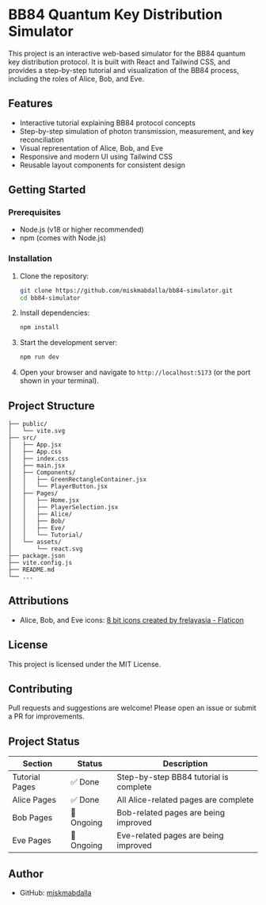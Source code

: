 
# BB84 Quantum Key Distribution Simulator

This project is an interactive web-based simulator for the BB84 quantum key distribution protocol. It is built with React and Tailwind CSS, and provides a step-by-step tutorial and visualization of the BB84 process, including the roles of Alice, Bob, and Eve.

## Features
- Interactive tutorial explaining BB84 protocol concepts
- Step-by-step simulation of photon transmission, measurement, and key reconciliation
- Visual representation of Alice, Bob, and Eve
- Responsive and modern UI using Tailwind CSS
- Reusable layout components for consistent design

## Getting Started

### Prerequisites
- Node.js (v18 or higher recommended)
- npm (comes with Node.js)

### Installation
1. Clone the repository:
	```bash
	git clone https://github.com/miskmabdalla/bb84-simulator.git
	cd bb84-simulator
	```
2. Install dependencies:
	```bash
	npm install
	```
3. Start the development server:
	```bash
	npm run dev
	```
4. Open your browser and navigate to `http://localhost:5173` (or the port shown in your terminal).

## Project Structure
```
├── public/
│   └── vite.svg
├── src/
│   ├── App.jsx
│   ├── App.css
│   ├── index.css
│   ├── main.jsx
│   ├── Components/
│   │   ├── GreenRectangleContainer.jsx
│   │   └── PlayerButton.jsx
│   ├── Pages/
│   │   ├── Home.jsx
│   │   ├── PlayerSelection.jsx
│   │   ├── Alice/
│   │   ├── Bob/
│   │   ├── Eve/
│   │   └── Tutorial/
│   └── assets/
│       └── react.svg
├── package.json
├── vite.config.js
├── README.md
└── ...
```

## Attributions
- Alice, Bob, and Eve icons: [8 bit icons created by frelayasia - Flaticon](https://www.flaticon.com/free-icons/8-bit)

## License
This project is licensed under the MIT License.

## Contributing
Pull requests and suggestions are welcome! Please open an issue or submit a PR for improvements.



## Project Status

| Section         | Status      | Description                                 |
|-----------------|------------|---------------------------------------------|
| Tutorial Pages  | ✅ Done     | Step-by-step BB84 tutorial is complete      |
| Alice Pages     | ✅ Done     | All Alice-related pages are complete        |
| Bob Pages       | 🚧 Ongoing  | Bob-related pages are being improved        |
| Eve Pages       | 🚧 Ongoing  | Eve-related pages are being improved        |

## Author
- GitHub: [miskmabdalla](https://github.com/miskmabdalla)
